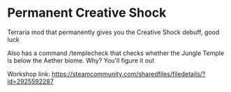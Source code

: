 # Permanent Creative Shock

Terraria mod that permanently gives you the Creative Shock debuff, good luck

Also has a command /templecheck that checks whether the Jungle Temple is below the Aether biome. Why? You'll figure it out


Workshop link: https://steamcommunity.com/sharedfiles/filedetails/?id=2925592287